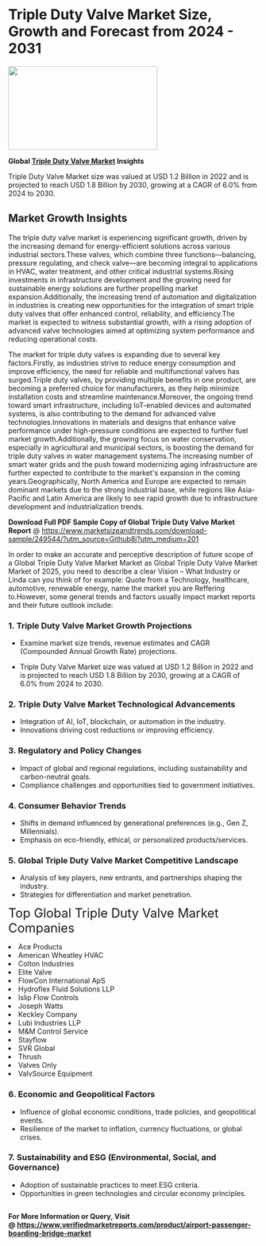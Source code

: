 <H1>Triple Duty Valve Market Size, Growth and Forecast from 2024 - 2031</H1><img class="aligncenter size-medium wp-image-584254" src="https://thirdeyenews.in/wp-content/uploads/2024/09/Global-Market-Research-300x168.jpeg" alt="" width="300" height="168" /><p><strong>Global&nbsp;<a href="https://www.marketsizeandtrends.com/download-sample/249544/?utm_source=Github8j?utm_medium=201">Triple Duty Valve Market</a> Insights</strong></p><p>Triple Duty Valve Market size was valued at USD 1.2 Billion in 2022 and is projected to reach USD 1.8 Billion by 2030, growing at a CAGR of 6.0% from 2024 to 2030.</p><p><h2>Market Growth Insights</h2> <p>The triple duty valve market is experiencing significant growth, driven by the increasing demand for energy-efficient solutions across various industrial sectors.These valves, which combine three functions—balancing, pressure regulating, and check valve—are becoming integral to applications in HVAC, water treatment, and other critical industrial systems.Rising investments in infrastructure development and the growing need for sustainable energy solutions are further propelling market expansion.Additionally, the increasing trend of automation and digitalization in industries is creating new opportunities for the integration of smart triple duty valves that offer enhanced control, reliability, and efficiency.The market is expected to witness substantial growth, with a rising adoption of advanced valve technologies aimed at optimizing system performance and reducing operational costs.</p> <p>The market for triple duty valves is expanding due to several key factors.Firstly, as industries strive to reduce energy consumption and improve efficiency, the need for reliable and multifunctional valves has surged.Triple duty valves, by providing multiple benefits in one product, are becoming a preferred choice for manufacturers, as they help minimize installation costs and streamline maintenance.Moreover, the ongoing trend toward smart infrastructure, including IoT-enabled devices and automated systems, is also contributing to the demand for advanced valve technologies.Innovations in materials and designs that enhance valve performance under high-pressure conditions are expected to further fuel market growth.Additionally, the growing focus on water conservation, especially in agricultural and municipal sectors, is boosting the demand for triple duty valves in water management systems.The increasing number of smart water grids and the push toward modernizing aging infrastructure are further expected to contribute to the market's expansion in the coming years.Geographically, North America and Europe are expected to remain dominant markets due to the strong industrial base, while regions like Asia-Pacific and Latin America are likely to see rapid growth due to infrastructure development and industrialization trends.</p> <p><span class=""><strong>Download Full PDF Sample Copy of Global Triple Duty Valve Market Report</strong> @ <a href="https://www.marketsizeandtrends.com/download-sample/249544/?utm_source=Github8j?utm_medium=201" target="_blank">https://www.marketsizeandtrends.com/download-sample/249544/?utm_source=Github8j?utm_medium=201</a></span></p><p>In order to make an accurate and perceptive description of future scope of a Global&nbsp;Triple Duty Valve Market Market as Global&nbsp;Triple Duty Valve Market Market of 2025, you need to describe a clear Vision &ndash; What Industry or Linda can you think of for example: Quote from a Technology, healthcare, automotive, renewable energy, name the market you are Reffering to.However, some general trends and factors usually impact market reports and their future outlook include:</p><h3>1.&nbsp;<strong>Triple Duty Valve Market Growth Projections</strong></h3><ul><li>Examine market size trends, revenue estimates and CAGR (Compounded Annual Growth Rate) projections.</li><li><p>Triple Duty Valve Market size was valued at USD 1.2 Billion in 2022 and is projected to reach USD 1.8 Billion by 2030, growing at a CAGR of 6.0% from 2024 to 2030.</p></li></ul><h3>2.&nbsp;<strong>Triple Duty Valve Market Technological Advancements</strong></h3><ul><li>Integration of AI, IoT, blockchain, or automation in the industry.</li><li>Innovations driving cost reductions or improving efficiency.</li></ul><h3>3.&nbsp;<strong>Regulatory and Policy Changes</strong></h3><ul><li>Impact of global and regional regulations, including sustainability and carbon-neutral goals.</li><li>Compliance challenges and opportunities tied to government initiatives.</li></ul><h3>4.&nbsp;<strong>Consumer Behavior Trends</strong></h3><ul><li>Shifts in demand influenced by generational preferences (e.g., Gen Z, Millennials).</li><li>Emphasis on eco-friendly, ethical, or personalized products/services.</li></ul><h3>5.&nbsp;<strong>Global Triple Duty Valve Market Competitive Landscape</strong></h3><ul><li>Analysis of key players, new entrants, and partnerships shaping the industry.</li><li>Strategies for differentiation and market penetration.</li></ul><p data-pm-slice="1 1 []"><span style="color: inherit; font-family: inherit; font-size: 25px;">Top Global Triple Duty Valve Market Companies</span></p><div class="" data-test-id=""><p><li>Ace Products</li><li> American Wheatley HVAC</li><li> Colton Industries</li><li> Elite Valve</li><li> FlowCon International ApS</li><li> Hydroflex Fluid Solutions LLP</li><li> Islip Flow Controls</li><li> Joseph Watts</li><li> Keckley Company</li><li> Lubi Industries LLP</li><li> M&M Control Service</li><li> Stayflow</li><li> SVR Global</li><li> Thrush</li><li> Valves Only</li><li> ValvSource Equipment</li></p></div><h3>6.&nbsp;<strong>Economic and Geopolitical Factors</strong></h3><ul><li>Influence of global economic conditions, trade policies, and geopolitical events.</li><li>Resilience of the market to inflation, currency fluctuations, or global crises.</li></ul><h3>7.&nbsp;<strong>Sustainability and ESG (Environmental, Social, and Governance)</strong></h3><ul><li>Adoption of sustainable practices to meet ESG criteria.</li><li>Opportunities in green technologies and circular economy principles.</li></ul><h2><strong style="font-size: 14px;">For More Information or Query, Visit @&nbsp;</strong><a style="background-color: #ffffff; font-size: 14px;" href="https://www.marketsizeandtrends.com/report/triple-duty-valve-market/" target="_blank">https://www.verifiedmarketreports.com/product/airport-passenger-boarding-bridge-market</a></h2>